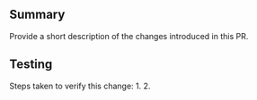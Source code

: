 ## Summary
Provide a short description of the changes introduced in this PR.

## Testing
Steps taken to verify this change:
1. 
2. 
